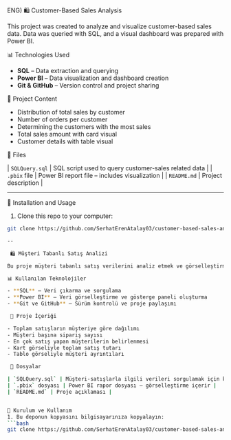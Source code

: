 ENG)
 🛍️ Customer-Based Sales Analysis

This project was created to analyze and visualize customer-based sales data. Data was queried with SQL, and a visual dashboard was prepared with Power BI.


📊 Technologies Used

- **SQL** – Data extraction and querying
- **Power BI** – Data visualization and dashboard creation
- **Git & GitHub** – Version control and project sharing


📌 Project Content

- Distribution of total sales by customer
- Number of orders per customer
- Determining the customers with the most sales
- Total sales amount with card visual
- Customer details with table visual

🧠 Files

| `SQLQuery.sql` | SQL script used to query customer-sales related data |
| `.pbix` file | Power BI report file – includes visualization |
| `README.md` | Project description |

---

 🚀 Installation and Usage

1. Clone this repo to your computer:
```bash
git clone https://github.com/SerhatErenAtalay03/customer-based-sales-analysis.git

--

 🛍️ Müşteri Tabanlı Satış Analizi

Bu proje müşteri tabanlı satış verilerini analiz etmek ve görselleştirmek için oluşturuldu. Veriler SQL ile sorgulandı ve Power BI ile görsel bir gösterge paneli hazırlandı.

📊 Kullanılan Teknolojiler

- **SQL** – Veri çıkarma ve sorgulama
- **Power BI** – Veri görselleştirme ve gösterge paneli oluşturma
- **Git ve GitHub** – Sürüm kontrolü ve proje paylaşımı

 📌 Proje İçeriği

- Toplam satışların müşteriye göre dağılımı
- Müşteri başına sipariş sayısı
- En çok satış yapan müşterilerin belirlenmesi
- Kart görseliyle toplam satış tutarı
- Tablo görseliyle müşteri ayrıntıları

 🧠 Dosyalar

| `SQLQuery.sql` | Müşteri-satışlarla ilgili verileri sorgulamak için kullanılan SQL betiği |
| `.pbix` dosyası | Power BI rapor dosyası – görselleştirme içerir |
| `README.md` | Proje açıklaması |


🚀 Kurulum ve Kullanım
1. Bu deponun kopyasını bilgisayarınıza kopyalayın:
```bash
git clone https://github.com/SerhatErenAtalay03/customer-based-sales-analysis.git



